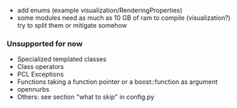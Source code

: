 
- add enums (example visualization/RenderingProperties)
- some modules need as much as 10 GB of ram to compile (visualization?)
    try to split them or mitigate somehow

### Unsupported for now
- Specialized templated classes
- Class operators
- PCL Exceptions
- Functions taking a function pointer or a boost::function as argument
- opennurbs
- Others: see section "what to skip" in config.py